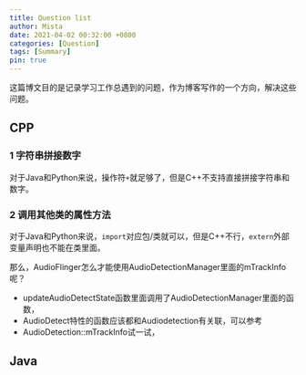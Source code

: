 ```yaml
---
title: Question list
author: Mista
date: 2021-04-02 00:32:00 +0800
categories: [Question]
tags: [Summary]
pin: true
---
```



这篇博文目的是记录学习工作总遇到的问题，作为博客写作的一个方向，解决这些问题。

## CPP

### 1 字符串拼接数字

对于Java和Python来说，操作符`+`就足够了，但是C++不支持直接拼接字符串和数字。

### 2 调用其他类的属性方法

对于Java和Python来说，`import`对应包/类就可以，但是C++不行，`extern`外部变量声明也不能在类里面。

那么，AudioFlinger怎么才能使用AudioDetectionManager里面的mTrackInfo呢？

* updateAudioDetectState函数里面调用了AudioDetectionManager里面的函数，
* AudioDetect特性的函数应该都和Audiodetection有关联，可以参考
* AudioDetection::mTrackInfo试一试，

## Java

